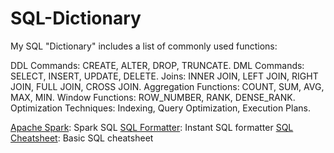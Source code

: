 # SQL-Dictionary 

My SQL "Dictionary" includes a list of commonly used functions:

DDL Commands: CREATE, ALTER, DROP, TRUNCATE.
DML Commands: SELECT, INSERT, UPDATE, DELETE.
Joins: INNER JOIN, LEFT JOIN, RIGHT JOIN, FULL JOIN, CROSS JOIN.
Aggregation Functions: COUNT, SUM, AVG, MAX, MIN.
Window Functions: ROW_NUMBER, RANK, DENSE_RANK.
Optimization Techniques: Indexing, Query Optimization, Execution Plans.

[Apache Spark](https://spark.apache.org/sql/): Spark SQL 
[SQL Formatter](https://www.dpriver.com/pp/sqlformat.htm): Instant SQL formatter 
[SQL Cheatsheet](https://learnsql.com/blog/sql-basics-cheat-sheet/): Basic SQL cheatsheet 
